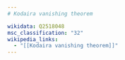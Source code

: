 ```yaml
---
# Kodaira vanishing theorem

wikidata: Q2518048
msc_classification: "32"
wikipedia_links:
  - "[[Kodaira vanishing theorem]]"
---
```

